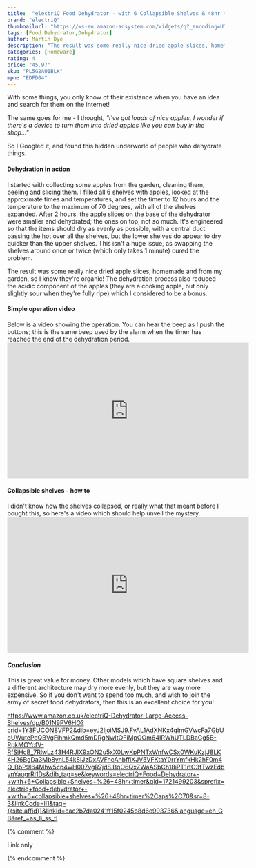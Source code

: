```yaml
---
title:  "electriQ Food Dehydrator - with 6 Collapsible Shelves & 48hr timer"
brand: "electriQ"
thumbnailurl: "https://ws-eu.amazon-adsystem.com/widgets/q?_encoding=UTF8&ASIN=B00M31GD8C&Format=_SL160_&ID=AsinImage&MarketPlace=GB&ServiceVersion=20070822&WS=1&tag=codemartin04-21&language=en_GB"
tags: [Food Dehydrator,Dehydrator]
author: Martin Dye
description: "The result was some really nice dried apple slices, homemade and from my garden, so I know they're organic!"
categories: [Homeware]
rating: 4
price: "45.97"
sku: "PL5G2AU1BLK"
mpn: "EDFD04"
---
```


With some things, you only know of their existance when you have an idea and search for them on the internet!

The same goes for me - I thought, <em>"I've got loads of nice apples, 
I wonder if there's a device to turn them into dried apples like you can buy in the shop..."</em>

So I Googled it, and found this hidden underworld of people who dehydrate things.

<h4>Dehydration in action</h4>
I started with collecting some apples from the garden, cleaning them, peeling and slicing them.
I filled all 6 shelves with apples, looked at the approximate times and temperatures, and set the timer to 12 hours
and the temperature to the maximum of 70 degrees, with all of the shelves expanded. After 2 hours, the apple slices on the base
of the dehydrator were smaller and dehydrated; the ones on top, not so much. It's engineered so that the items 
should dry as evenly as possible, with a central duct passing the hot over all the shelves, but the lower shelves do appear
to dry quicker than the upper shelves. This isn't a huge issue, as swapping the shelves around once or twice (which
only takes 1 minute) cured the problem.

The result was some really nice dried apple slices, homemade and from my garden, so I know they're organic! The dehydration
process also reduced the acidic component of the apples (they are a cooking apple, but only slightly sour when they're fully ripe)
which I considered to be a bonus. 

<h4>Simple operation video</h4>
Below is a video showing the operation. You can hear the beep as I push the buttons; this is the same beep used by the alarm when
the timer has reached the end of the dehydration period.
<iframe width="560" height="315" src="https://www.youtube.com/embed/SFS9v439VK8" frameborder="0" allow="accelerometer; autoplay; encrypted-media; gyroscope; picture-in-picture" allowfullscreen></iframe>
<br />

<h4>Collapsible shelves - how to</h4>
I didn't know how the shelves collapsed, or really what that meant before I bought this, so here's a video which should help
unveil the mystery.
<iframe width="560" height="315" src="https://www.youtube.com/embed/1VU4wJaeELE" frameborder="0" allow="accelerometer; autoplay; encrypted-media; gyroscope; picture-in-picture" allowfullscreen></iframe>
<br />

<h4><em>Conclusion</em></h4>

This is great value for money. Other models which have square shelves and a different architecture may dry more evenly, but
they are way more expensive. So if you don't want to spend too much, and wish to join the army of secret food dehydrators,
then this is an excellent choice for you!

https://www.amazon.co.uk/electriQ-Dehydrator-Large-Access-Shelves/dp/B01N9PV6HO?crid=1Y3FUCON8VFP2&dib=eyJ2IjoiMSJ9.FvAL1AdXNKx4qImGVwcFa7GbUoUWutePcQBVgFihmkQmd5mDRgNwItOFiMpOOm64IRWhUTLDBaGg5B-RpkMOYcfV-RfSjHcB_7RlwLz43H4RJlX9xON2u5xX0LwKpPNTxWnfwCSx0WKuKzjJ8LK4H26BgDa3Mb8ynL54k8IJzDxAVFncAnbffiXJV5VFKtaY0rrYmfkHk2hF0m4Q_BbP9l64Mhw5cp4wH007vgR7jd8.BqO6QxZWaASbCh18iPT1rtO3fTwzEdbynYaugrRi1Ds&dib_tag=se&keywords=electriQ+Food+Dehydrator+-+with+6+Collapsible+Shelves+%26+48hr+timer&qid=1721499203&sprefix=electriq+food+dehydrator+-+with+6+collapsible+shelves+%26+48hr+timer%2Caps%2C70&sr=8-3&linkCode=ll1&tag={{site.affid}}&linkId=cac2b7da0241ff15f0245b8d6e993736&language=en_GB&ref_=as_li_ss_tl

{% comment %}

Link only

{% endcomment %}
